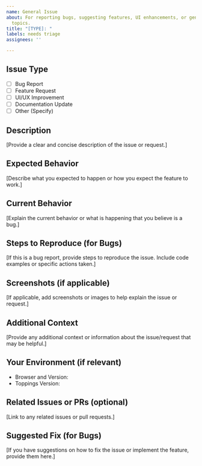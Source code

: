```yaml
---
name: General Issue
about: For reporting bugs, suggesting features, UI enhancements, or general-purpose
  topics.
title: "[TYPE]: "
labels: needs triage
assignees: ''

---
```


## Issue Type
- [ ] Bug Report
- [ ] Feature Request
- [ ] UI/UX Improvement
- [ ] Documentation Update
- [ ] Other (Specify)

## Description
[Provide a clear and concise description of the issue or request.]

## Expected Behavior
[Describe what you expected to happen or how you expect the feature to work.]

## Current Behavior
[Explain the current behavior or what is happening that you believe is a bug.]

## Steps to Reproduce (for Bugs)
[If this is a bug report, provide steps to reproduce the issue. Include code examples or specific actions taken.]

## Screenshots (if applicable)
[If applicable, add screenshots or images to help explain the issue or request.]

## Additional Context
[Provide any additional context or information about the issue/request that may be helpful.]

## Your Environment (if relevant)
- Browser and Version:
- Toppings Version:

## Related Issues or PRs (optional)
[Link to any related issues or pull requests.]

## Suggested Fix (for Bugs)
[If you have suggestions on how to fix the issue or implement the feature, provide them here.]
